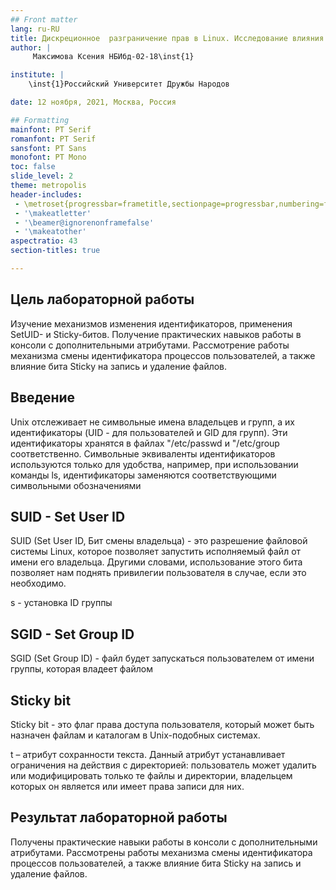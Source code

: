 ```yaml
---
## Front matter
lang: ru-RU
title: Дискреционное  разграничение прав в Linux. Исследование влияния дополнительных атрибутов
author: |
	 Максимова Ксения НБИбд-02-18\inst{1}

institute: |
	\inst{1}Российский Университет Дружбы Народов

date: 12 ноября, 2021, Москва, Россия

## Formatting
mainfont: PT Serif
romanfont: PT Serif
sansfont: PT Sans
monofont: PT Mono
toc: false
slide_level: 2
theme: metropolis
header-includes: 
 - \metroset{progressbar=frametitle,sectionpage=progressbar,numbering=fraction}
 - '\makeatletter'
 - '\beamer@ignorenonframefalse'
 - '\makeatother'
aspectratio: 43
section-titles: true

---
```


## Цель лабораторной работы 

Изучение механизмов изменения идентификаторов, применения
SetUID- и Sticky-битов. Получение практических навыков работы в консоли с дополнительными атрибутами. Рассмотрение работы механизма
смены идентификатора процессов пользователей, а также влияние бита
Sticky на запись и удаление файлов.

## Введение

Unix отслеживает не символьные имена владельцев и групп, а их идентификаторы (UID - для пользователей и GID для групп). 
Эти идентификаторы хранятся в файлах "/etc/passwd и "/etc/group соответственно. Символьные эквиваленты идентификаторов используются только для удобства, 
например, при использовании команды ls, идентификаторы заменяются соответствующими символьными обозначениями

## SUID - Set User ID 

SUID (Set User ID, Бит смены владельца) - это разрешение файловой системы Linux, которое позволяет запустить исполняемый файл от имени его владельца.
Другими словами, использование этого бита позволяет нам поднять привилегии пользователя в случае, если это необходимо.

s - установка ID группы

## SGID - Set Group ID 

SGID (Set Group ID) - файл будет запускаться пользователем от имени группы, которая владеет файлом

## Sticky bit 

Sticky bit - это флаг права доступа пользователя, который может быть назначен файлам и каталогам в Unix-подобных системах.

t – атрибут сохранности текста. Данный атрибут устанавливает ограничения на действия с директорией: пользователь может удалить или модифицировать только те файлы и директории, 
владельцем которых он является или имеет права записи для них.


## Результат лабораторной работы

Получены практические навыки работы в консоли с дополнительными атрибутами. Рассмотрены работы механизма
смены идентификатора процессов пользователей, а также влияние бита Sticky на запись и удаление файлов.

 




